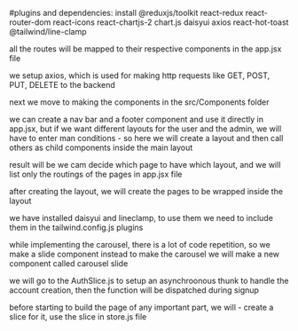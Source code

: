 #plugins and dependencies:
 install @reduxjs/toolkit react-redux react-router-dom react-icons react-chartjs-2 chart.js daisyui axios react-hot-toast @tailwind/line-clamp

 all the routes will be mapped to their respective components in the app.jsx file

 we setup axios, which is used for making http requests like GET, POST, PUT, DELETE to the backend

 next we move to making the components in the src/Components folder

 we can create a nav bar and a footer component and use it directly in app.jsx, but if we want different layouts for the user and the admin, we will have to enter man conditions - so here we will create a layout and then call others as child components inside the main layout


 result will be we cam decide which page to have which layout, and we will list only the routings of the pages in app.jsx file

 after creating the layout, we will create the pages to be wrapped inside the layout

 we have installed daisyui and lineclamp, to use them we need to include them in the tailwind.config.js plugins

 while implementing the carousel, there is a lot of code repetition, so we make a slide component instead to make the carousel
 we will make a new component called carousel slide

 we will go to the AuthSlice.js to setup an asynchroonous thunk to handle the account creation, then the function will be dispatched during signup

 before starting to build the page of any important part, we will - create a slice for it, use the slice in store.js file